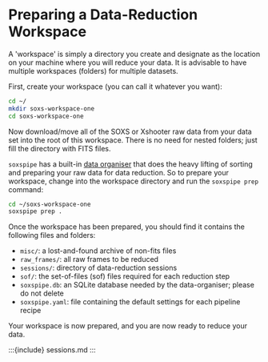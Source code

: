 # Preparing a Data-Reduction Workspace

A 'workspace' is simply a directory you create and designate as the location on your machine where you will reduce your data. It is advisable to have multiple workspaces (folders) for multiple datasets. 

First, create your workspace (you can call it whatever you want):

```bash
cd ~/
mkdir soxs-workspace-one
cd soxs-workspace-one
```

Now download/move all of the SOXS or Xshooter raw data from your data set into the root of this workspace. There is no need for nested folders; just fill the directory with FITS files.

 `soxspipe` has a built-in [data organiser](../data_organiser_and_reducer/data_organiser.md) that does the heavy lifting of sorting and preparing your raw data for data reduction. So to prepare your workspace, change into the workspace directory and run the `soxspipe prep` command:

```bash
cd ~/soxs-workspace-one
soxspipe prep .
```

Once the workspace has been prepared, you should find it contains the following files and folders:

- `misc/`: a lost-and-found archive of non-fits files
- `raw_frames/`: all raw frames to be reduced
- `sessions/`: directory of data-reduction sessions
- `sof/`: the set-of-files (sof) files required for each reduction step
- `soxspipe.db`: an SQLite database needed by the data-organiser; please do not delete
- `soxspipe.yaml`: file containing the default settings for each pipeline recipe

Your workspace is now prepared, and you are now ready to reduce your data.

:::{include} sessions.md
:::
